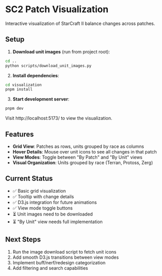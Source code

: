 # SC2 Patch Visualization

Interactive visualization of StarCraft II balance changes across patches.

## Setup

1. **Download unit images** (run from project root):
```bash
cd ..
python scripts/download_unit_images.py
```

2. **Install dependencies**:
```bash
cd visualization
pnpm install
```

3. **Start development server**:
```bash
pnpm dev
```

Visit http://localhost:5173/ to view the visualization.

## Features

- **Grid View**: Patches as rows, units grouped by race as columns
- **Hover Details**: Mouse over unit icons to see all changes in that patch
- **View Modes**: Toggle between "By Patch" and "By Unit" views
- **Visual Organization**: Units grouped by race (Terran, Protoss, Zerg)

## Current Status

- ✅ Basic grid visualization
- ✅ Tooltip with change details
- ✅ D3.js integration for future animations
- ✅ View mode toggle buttons
- ⏳ Unit images need to be downloaded
- ⏳ "By Unit" view needs full implementation

## Next Steps

1. Run the image download script to fetch unit icons
2. Add smooth D3.js transitions between view modes
3. Implement buff/nerf/redesign categorization
4. Add filtering and search capabilities